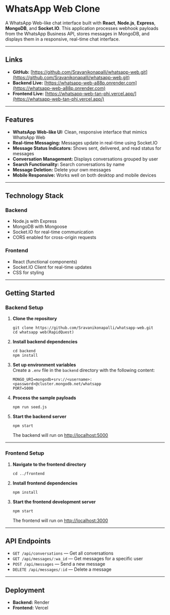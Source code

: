 # WhatsApp Web Clone

A WhatsApp Web-like chat interface built with **React**, **Node.js**, **Express**, **MongoDB**, and **Socket.IO**. This application processes webhook payloads from the WhatsApp Business API, stores messages in MongoDB, and displays them in a responsive, real-time chat interface.

---

## Links

- **GitHub:** [https://github.com/Sravanikonapalli/whatsapp-web.git](https://github.com/Sravanikonapalli/whatsapp-web.git)
- **Backend Live:** [https://whatsapp-web-a88p.onrender.com](https://whatsapp-web-a88p.onrender.com)
- **Frontend Live:** [https://whatsapp-web-tan-phi.vercel.app/](https://whatsapp-web-tan-phi.vercel.app/)

---

## Features

- **WhatsApp Web-like UI:** Clean, responsive interface that mimics WhatsApp Web
- **Real-time Messaging:** Messages update in real-time using Socket.IO
- **Message Status Indicators:** Shows sent, delivered, and read status for messages
- **Conversation Management:** Displays conversations grouped by user
- **Search Functionality:** Search conversations by name
- **Message Deletion:** Delete your own messages
- **Mobile Responsive:** Works well on both desktop and mobile devices

---

## Technology Stack

### Backend
- Node.js with Express
- MongoDB with Mongoose
- Socket.IO for real-time communication
- CORS enabled for cross-origin requests

### Frontend
- React (functional components)
- Socket.IO Client for real-time updates
- CSS for styling

---

## Getting Started

### Backend Setup

1. **Clone the repository**
    ```
    git clone https://github.com/Sravanikonapalli/whatsapp-web.git
    cd whatsapp web(RapidQuest)
    ```

2. **Install backend dependencies**
    ```
    cd backend
    npm install
    ```

3. **Set up environment variables**  
   Create a `.env` file in the `backend` directory with the following content:
    ```env
    MONGO_URI=mongodb+srv://<username>:<password>@cluster.mongodb.net/whatsapp
    PORT=5000
    ```

4. **Process the sample payloads**
    ```
    npm run seed.js
    ```

5. **Start the backend server**
    ```
    npm start
    ```
    The backend will run on [http://localhost:5000](http://localhost:5000)

---

### Frontend Setup

1. **Navigate to the frontend directory**
    ```
    cd ../frontend
    ```

2. **Install frontend dependencies**
    ```
    npm install
    ```

3. **Start the frontend development server**
    ```
    npm start
    ```
    The frontend will run on [http://localhost:3000](http://localhost:3000)

---

## API Endpoints

- `GET /api/conversations` — Get all conversations
- `GET /api/messages/:wa_id` — Get messages for a specific user
- `POST /api/messages` — Send a new message
- `DELETE /api/messages/:id` — Delete a message

---

##  Deployment

- **Backend:** Render
- **Frontend:** Vercel
